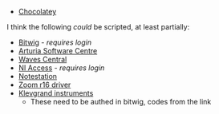 - [Chocolatey](https://chocolatey.org/install)

I think the following _could_ be scripted, at least partially:

- [Bitwig](https://www.bitwig.com/dl/31/win) - _requires login_
- [Arturia Software Centre](https://www.arturia.com/support/updates&manuals)
- [Waves Central](https://www.waves.com/dlrdr?id=central-win)
- [NI Access](https://www.native-instruments.com/en/my-account/my-products-serials-downloads/) - _requires login_
- [Notestation](https://www.synology.com/en-global/support/download/DS414j#utilities)
- [Zoom r16 driver](https://www.zoom-na.com/news/r16-r24-driver-update-v210)
- [Klevgrand instruments](https://klevgrand.se/user/me)
   * These need to be authed in bitwig, codes from the link
